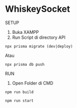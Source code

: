 # WhiskeySocket


 SETUP
1. Buka XAMPP
2. Run Script di directory API
```
npx prisma migrate (dev|deploy)
```
Atau
```
npx prisma db push
```

RUN
1. Open Folder di CMD
```
npm run build
```
```
npm run start
```
